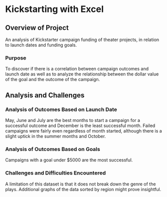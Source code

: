 # Kickstarting with Excel

## Overview of Project
An analysis of Kickstarter campaign funding of theater projects, in relation to launch dates and funding goals.

### Purpose
To discover if there is a correlation between campaign outcomes and launch date as well as to analyze the relationship between the dollar value of the goal and the outcome of the campaign.

## Analysis and Challenges

### Analysis of Outcomes Based on Launch Date
May, June and July are the best months to start a campaign for a successful outcome and December is the least successful month.
Failed campaigns were fairly even regardless of month started, although there is a slight uptick in the summer months and October.

### Analysis of Outcomes Based on Goals
Campaigns with a goal under $5000 are the most successful.

### Challenges and Difficulties Encountered
A limitation of this dataset is that it does not break down the genre of the plays.
Additional graphs of the data sorted by region might prove insightful.
